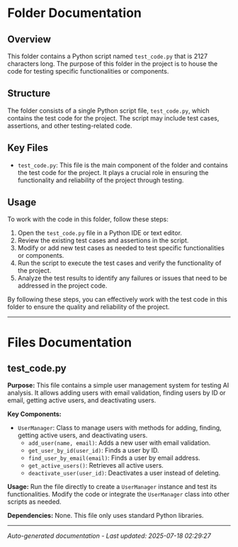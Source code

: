 # Folder Documentation

## Overview
This folder contains a Python script named `test_code.py` that is 2127 characters long. The purpose of this folder in the project is to house the code for testing specific functionalities or components.

## Structure
The folder consists of a single Python script file, `test_code.py`, which contains the test code for the project. The script may include test cases, assertions, and other testing-related code.

## Key Files
- `test_code.py`: This file is the main component of the folder and contains the test code for the project. It plays a crucial role in ensuring the functionality and reliability of the project through testing.

## Usage
To work with the code in this folder, follow these steps:
1. Open the `test_code.py` file in a Python IDE or text editor.
2. Review the existing test cases and assertions in the script.
3. Modify or add new test cases as needed to test specific functionalities or components.
4. Run the script to execute the test cases and verify the functionality of the project.
5. Analyze the test results to identify any failures or issues that need to be addressed in the project code.

By following these steps, you can effectively work with the test code in this folder to ensure the quality and reliability of the project.

---

# Files Documentation

## test_code.py

**Purpose:** This file contains a simple user management system for testing AI analysis. It allows adding users with email validation, finding users by ID or email, getting active users, and deactivating users.

**Key Components:**
- `UserManager`: Class to manage users with methods for adding, finding, getting active users, and deactivating users.
  - `add_user(name, email)`: Adds a new user with email validation.
  - `get_user_by_id(user_id)`: Finds a user by ID.
  - `find_user_by_email(email)`: Finds a user by email address.
  - `get_active_users()`: Retrieves all active users.
  - `deactivate_user(user_id)`: Deactivates a user instead of deleting.

**Usage:** Run the file directly to create a `UserManager` instance and test its functionalities. Modify the code or integrate the `UserManager` class into other scripts as needed.

**Dependencies:** None. This file only uses standard Python libraries.

---
*Auto-generated documentation - Last updated: 2025-07-18 02:29:27*
